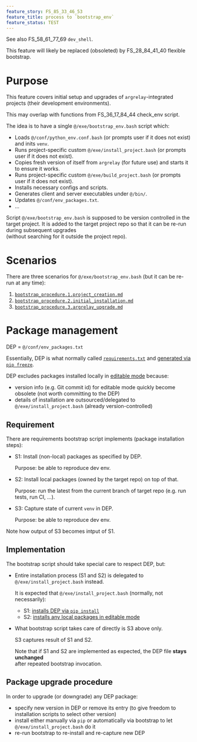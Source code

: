 ```yaml
---
feature_story: FS_85_33_46_53
feature_title: process to `bootstrap_env`
feature_status: TEST
---
```


See also FS_58_61_77_69 `dev_shell`.

This feature will likely be replaced (obsoleted) by FS_28_84_41_40 flexible bootstrap.

# Purpose

This feature covers initial setup and upgrades of `argrelay`-integrated projects (their development environments).

This may overlap with functions from FS_36_17_84_44 check_env script.

The idea is to have a single `@/exe/bootstrap_env.bash` script which:
*   Loads `@/conf/python_env.conf.bash` (or prompts user if it does not exist) and inits `venv`.
*   Runs project-specific custom `@/exe/install_project.bash` (or prompts user if it does not exist).
*   Copies fresh version of itself from `argrelay` (for future use) and starts it to ensure it works.
*   Runs project-specific custom `@/exe/build_project.bash` (or prompts user if it does not exist).
*   Installs necessary configs and scripts.
*   Generates client and server executables under `@/bin/`.
*   Updates `@/conf/env_packages.txt`.
*   ...

Script `@/exe/bootstrap_env.bash` is supposed to be version controlled in the target project.
It is added to the target project repo so that it can be re-run during subsequent upgrades<br/>
(without searching for it outside the project repo).

# Scenarios

There are three scenarios for `@/exe/bootstrap_env.bash` (but it can be re-run at any time):
1.  [`bootstrap_procedure.1.project_creation.md`][bootstrap_procedure.1.project_creation.md]
2.  [`bootstrap_procedure.2.initial_installation.md`][bootstrap_procedure.2.initial_installation.md]
3.  [`bootstrap_procedure.3.argrelay_upgrade.md`][bootstrap_procedure.3.argrelay_upgrade.md]

# Package management

DEP = `@/conf/env_packages.txt`

Essentially, DEP is what normally called [`requirements.txt`][requirements_txt] and [generated via `pip freeze`][DEP_generation].

DEP excludes packages installed locally in [editable mode][editable_mode] because:
*   version info (e.g. Git commit id) for editable mode quickly become obsolete (not worth committing to the DEP)
*   details of installation are outsourced/delegated to `@/exe/install_project.bash` (already version-controlled)

## Requirement

There are requirements bootstrap script implements (package installation steps):

*   S1: Install (non-local) packages as specified by DEP.

    Purpose: be able to reproduce dev env.

*   S2: Install local packages (owned by the target repo) on top of that.

    Purpose: run the latest from the current branch of target repo (e.g. run tests, run CI, ...).

*   S3: Capture state of current `venv` in DEP.

    Purpose: be able to reproduce dev env.

Note how output of S3 becomes intput of S1.

## Implementation

The bootstrap script should take special care to respect DEP, but:

*   Entire installation process (S1 and S2) is delegated to `@/exe/install_project.bash` instead.

    It is expected that `@/exe/install_project.bash` (normally, not necessarily):
    *   S1: [installs DEP via `pip install`][DEP_installation]
    *   S2: [installs any local packages in editable mode][local_installation]

*   What bootstrap script takes care of directly is S3 above only.

    S3 captures result of S1 and S2.

    Note that if S1 and S2 are implemented as expected, the DEP file **stays unchanged**<br/>
    after repeated bootstrap invocation.

## Package upgrade procedure

In order to upgrade (or downgrade) any DEP package:
*   specify new version in DEP or remove its entry (to give freedom to installation scripts to select other version)
*   install either manually via `pip` or automatically via bootstrap to let `@/exe/install_project.bash` do it
*   re-run bootstrap to re-install and re-capture new DEP

[bootstrap_procedure.1.project_creation.md]: ../user_tutorials/bootstrap_procedure.1.project_creation.md
[bootstrap_procedure.2.initial_installation.md]: ../user_tutorials/bootstrap_procedure.2.initial_installation
[bootstrap_procedure.3.argrelay_upgrade.md]: ../user_tutorials/bootstrap_procedure.3.argrelay_upgrade.md

[requirements_txt]: https://www.google.com/search?q=python+requirements.txt
[editable_mode]: https://github.com/pypa/packaging.python.org/blob/6c27b1f0517ba3db46558a7d0b821ce701307b80/source/guides/distributing-packages-using-setuptools.rst#working-in-development-mode
[DEP_generation]: https://github.com/argrelay/argrelay/blob/v0.8.0.final/exe/bootstrap_env.bash#L873
[DEP_installation]: https://github.com/argrelay/argrelay/blob/v0.8.0.final/exe/install_project.bash#L10
[local_installation]: https://github.com/argrelay/argrelay/blob/v0.8.0.final/exe/install_project.bash#L14
